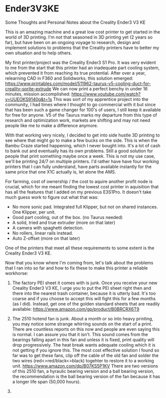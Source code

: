 # Ender3V3KE
Some Thoughts and Personal Notes about the Creality Ender3 V3 KE

This is an amazing machine and a great low cost printer to get started in the world of 3D printing.
I'm not that seasoned in 3D printing yet (2 years so far), but have been on an ongoing voyage to research, design and implement solutions to problems that the Creality printers have to better my own situation and to help others.

My first printer/project was the Creality Ender3 S1 Pro.
It was very evident to me from the start that this printer had an inadequate part cooling system, which prevented it from reaching its true protential.
After over a year, relearning CAD in F360 and Solidworks, this solution emerged: https://www.printables.com/model/511962-taurus-v5-cooling-duct-for-creality-sprite-extrude
We can now print a perfect benchy in under 16 minutes, mission accomplished: https://www.youtube.com/watch?v=UUEOKS9140g&t=1s
This was sort of my apprentice project into the community, I had times where I thought to go commercial with it but since that has been such a game changer for 100's of users, I still keep it available for free for anyone.
V5 of the Taurus marks my departure from this type of research and optimization work, markets are shifting and may not need people like me to make a difference anymore.

With that working very nicely, I decided to get into side hustle 3D printing to see where that might go to make a few bucks on the side.
This is when the Bambu Craze started happening, which I never bought into. It's a lot of cash to bank out and eventually has its own problems. Still a good solution for people that print something maybe once a week.
This is not my use case, we'll be printing 24/7 on multiple printers.
I'd rather have have four working printers that I can fully understand, have parts available instantly for the same price that one X1C actually is, let alone the AMS.

For farming, cost of ownership / the cost to aquire another profit node is crucial, which for me meant finding the lowest cost printer in aquisition that has all the features that I added on my previous E3S1Pro.
It doesn't take much guess work to figure out what that was:
- No more sonic pad. Integrated full Klipper, but not on shared instances. One Klipper, per unit.
- Good part cooling, out of the box. (no Taurus needed)
- A solid, tried and true extruder (more on that later)
- A camera with spaghetti detection.
- No rollers, linear rails instead.
- Auto Z-offset (more on that later)

One of the printers that meet all these requirements to some extent is the Creality Ender3 V3 KE.

Now that you know where I'm coming from, let's talk about the problems that I ran into so far and how to fix these to make this printer a reliable workhorse:

1. The factory PEI sheet it comes with is junk.
Once you receive your new Creality Ender3 V3 KE, I urge you to put the PEI sheet right then and there into the nearest trash container, because it is utterly bad. It's too coarse and if you choose to accept this will fight this for a few months (as I did).
Instead, get one of the golden standard sheets that are readily available: https://www.amazon.com/gp/product/B0BRCRX6T9

2. The 2510 hotend fan is junk.
About a month or so into heavy printing, you may notice some strange whirring sounds on the start of a print.
There are countless reports on this now and people are even saying this is normal. I can assure you that it isn't.
This sound comes from the bearings falling apart in this fan and unless it is fixed, print quality will drop progressively. The heat break wants adequate cooling which it is not getting if you ignore this.
The most cost effective solution I found so far was to get these fans, clip off the cable of the old fan and solder the two wires (red<>red/black<>black) togehter to restore it to a working unit.
https://www.amazon.com/dp/B07KS5P1KV 
There are two versions of this 2510 fan, a hyraulic bearing version and a ball bearing version, the recommendation is the ball bearing version of the fan because it has a longer life span (50,000 hours).

3. 







